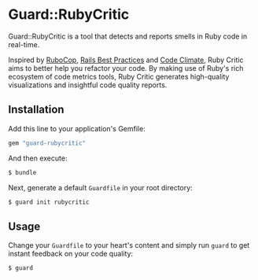 Guard::RubyCritic
=================

Guard::RubyCritic is a tool that detects and reports smells in Ruby code in real-time.

Inspired by [RuboCop][1], [Rails Best Practices][2] and [Code Climate][3], Ruby Critic aims to better help you refactor your code. By making use of Ruby's rich ecosystem of code metrics tools, Ruby Critic generates high-quality visualizations and insightful code quality reports.

[1]: https://github.com/bbatsov/rubocop/
[2]: https://github.com/railsbp/rails_best_practices
[3]: https://codeclimate.com/

Installation
------------

Add this line to your application's Gemfile:

```ruby
gem "guard-rubycritic"
```

And then execute:

```bash
$ bundle
```

Next, generate a default `Guardfile` in your root directory:

```bash
$ guard init rubycritic
```

Usage
-----

Change your `Guardfile` to your heart's content and simply run `guard` to get instant feedback on your code quality:

```bash
$ guard
```
